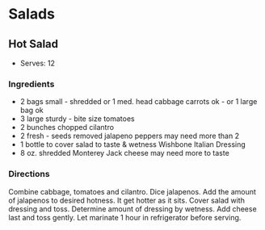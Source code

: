 # Salads

## Hot Salad

* Serves: 12

### Ingredients

* 2 bags small - shredded or 1 med. head cabbage carrots ok - or 1 large bag ok
* 3 large sturdy - bite size tomatoes
* 2 bunches chopped cilantro
* 2 fresh - seeds removed jalapeno peppers may need more than 2
* 1 bottle to cover salad to taste & wetness Wishbone Italian Dressing
* 8 oz. shredded Monterey Jack cheese may need more to taste

### Directions

Combine cabbage, tomatoes and cilantro. Dice jalapenos. Add the amount of jalapenos to desired hotness. It get hotter as it sits. Cover salad with dressing and toss. Determine amount of dressing by wetness. Add cheese last and toss gently. Let marinate 1 hour in refrigerator before serving.
